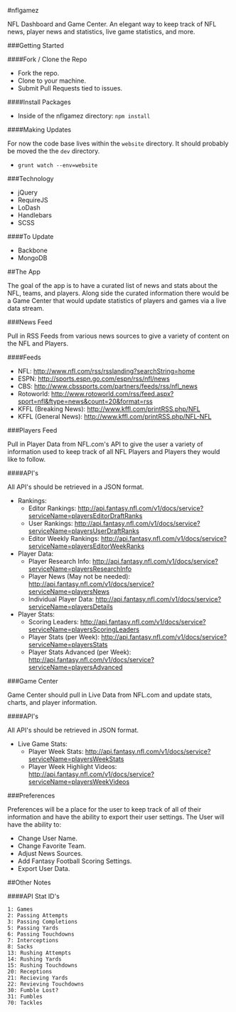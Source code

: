 #nflgamez

NFL Dashboard and Game Center. An elegant way to keep track of NFL news, player news and statistics, live game statistics, and more.

###Getting Started

####Fork / Clone the Repo

* Fork the repo.
* Clone to your machine.
* Submit Pull Requests tied to issues.

####Install Packages

* Inside of the nflgamez directory: `npm install`

####Making Updates

For now the code base lives within the `website` directory. It should probably be moved the the `dev` directory.

* `grunt watch --env=website`

###Technology

* jQuery
* RequireJS
* LoDash
* Handlebars
* SCSS

####To Update

* Backbone
* MongoDB

##The App

The goal of the app is to have a curated list of news and stats about the NFL, teams, and players. Along side the curated information there would be a Game Center that would update statistics of players and games via a live data stream.

###News Feed

Pull in RSS Feeds from various news sources to give a variety of content on the NFL and Players.

####Feeds

* NFL: http://www.nfl.com/rss/rsslanding?searchString=home
* ESPN: http://sports.espn.go.com/espn/rss/nfl/news
* CBS: http://www.cbssports.com/partners/feeds/rss/nfl_news
* Rotoworld: http://www.rotoworld.com/rss/feed.aspx?sport=nfl&ftype=news&count=20&format=rss
* KFFL (Breaking News): http://www.kffl.com/printRSS.php/NFL
* KFFL (General News): http://www.kffl.com/printRSS.php/NFL-NFL

###Players Feed

Pull in Player Data from NFL.com's API to give the user a variety of information used to keep track of all NFL Players and Players they would like to follow.

####API's

All API's should be retrieved in a JSON format.

* Rankings: 
  * Editor Rankings: http://api.fantasy.nfl.com/v1/docs/service?serviceName=playersEditorDraftRanks
  * User Rankings: http://api.fantasy.nfl.com/v1/docs/service?serviceName=playersUserDraftRanks
  * Editor Weekly Rankings: http://api.fantasy.nfl.com/v1/docs/service?serviceName=playersEditorWeekRanks
* Player Data:
  * Player Research Info: http://api.fantasy.nfl.com/v1/docs/service?serviceName=playersResearchInfo
  * Player News (May not be needed): http://api.fantasy.nfl.com/v1/docs/service?serviceName=playersNews
  * Individual Player Data: http://api.fantasy.nfl.com/v1/docs/service?serviceName=playersDetails
* Player Stats:
  * Scoring Leaders: http://api.fantasy.nfl.com/v1/docs/service?serviceName=playersScoringLeaders
  * Player Stats (per Week): http://api.fantasy.nfl.com/v1/docs/service?serviceName=playersStats
  * Player Stats Advanced (per Week): http://api.fantasy.nfl.com/v1/docs/service?serviceName=playersAdvanced

###Game Center

Game Center should pull in Live Data from NFL.com and update stats, charts, and player information.

####API's

All API's should be retrieved in JSON format.

* Live Game Stats:
  * Player Week Stats: http://api.fantasy.nfl.com/v1/docs/service?serviceName=playersWeekStats
  * Player Week Highlight Videos: http://api.fantasy.nfl.com/v1/docs/service?serviceName=playersWeekVideos

###Preferences

Preferences will be a place for the user to keep track of all of their information and have the ability to export their user settings. The User will have the ability to:

* Change User Name.
* Change Favorite Team.
* Adjust News Sources.
* Add Fantasy Football Scoring Settings.
* Export User Data.

##Other Notes

####API Stat ID's

```
1: Games
2: Passing Attempts
3: Passing Completions
5: Passing Yards
6: Passing Touchdowns
7: Interceptions
8: Sacks
13: Rushing Attempts
14: Rushing Yards
15: Rushing Touchdowns
20: Receptions
21: Recieving Yards
22: Revieving Touchdowns
30: Fumble Lost?
31: Fumbles
70: Tackles
```